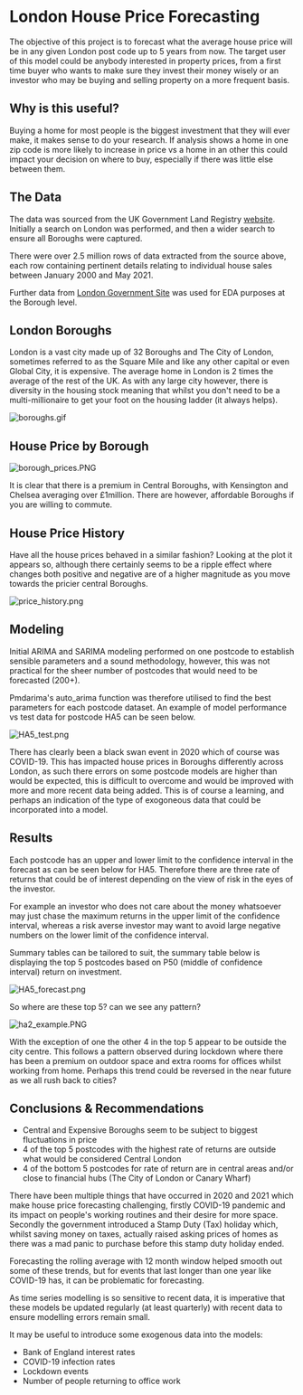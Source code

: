 # London House Price Forecasting

The objective of this project is to forecast what the average house price will be in any given London post code up to 5 years from now. 
The target user of this model could be anybody interested in property prices, from a first time buyer who wants to make sure they invest their money wisely or an investor who may be buying and selling property on a more frequent basis.

## Why is this useful?

Buying a home for most people is the biggest investment that they will ever make, it makes sense to do your research. If analysis shows a home in one zip code is more likely to increase in price vs a home in an other this could impact your decision on where to buy, especially if there was little else between them.

## The Data

The data was sourced from the UK Government Land Registry [website](https://landregistry.data.gov.uk/app/ppd/). Initially a search on London was performed, and then a wider search to ensure all Boroughs were captured.

There were over 2.5 million rows of data extracted from the source above, each row containing pertinent details relating to individual house sales between January 2000 and May 2021.

Further data from [London Government Site](https://data.london.gov.uk/dataset/average-house-prices) was used for EDA purposes at the Borough level.

## London Boroughs

London is a vast city made up of 32 Boroughs and The City of London, sometimes referred to as the Square Mile and like any other capital or even Global City, it is expensive. The average home in London is 2 times the average of the rest of the UK.
As with any large city however, there is diversity in the housing stock meaning that whilst you don't need to be a multi-millionaire to get your foot on the housing ladder (it always helps).

![boroughs.gif](./Images/boroughs.gif)


## House Price by Borough

![borough_prices.PNG](./Images/borough_prices.PNG)

It is clear that there is a premium in Central Boroughs, with Kensington and Chelsea averaging over £1million. There are however, affordable Boroughs if you are willing to commute. 

## House Price History

Have all the house prices behaved in a similar fashion? Looking at the plot it appears so, although there certainly seems to be a ripple effect where changes both positive and negative are of a higher magnitude as you move towards the pricier central Boroughs. 

![price_history.png](./Images/price_history.png)


## Modeling

Initial ARIMA and SARIMA modeling performed on one postcode to establish sensible parameters and a sound methodology, however, this was not practical for the sheer number of postcodes that would need to be forecasted (200+).

Pmdarima's auto_arima function was therefore utilised to find the best parameters for each postcode dataset. An example of model performance vs test data for postcode HA5 can be seen below.

![HA5_test.png](./Images/HA5_test.png)

There has clearly been a black swan event in 2020 which of course was COVID-19. This has impacted house prices in Boroughs differently across London, as such there errors on some postcode models are higher than would be expected, this is difficult to overcome and would be improved with more and more recent data being added. This is of course a learning, and perhaps an indication of the type of exogoneous data that could be incorporated into a model. 

## Results

Each postcode has an upper and lower limit to the confidence interval in the forecast as can be seen below for HA5. Therefore there are three rate of returns that could be of interest depending on the view of risk in the eyes of the investor. 

For example an investor who does not care about the money whatsoever may just chase the maximum returns in the upper limit of the confidence interval, whereas a risk averse investor may want to avoid large negative numbers on the lower limit of the confidence interval. 

Summary tables can be tailored to suit, the summary table below is displaying the top 5 postcodes based on P50 (middle of confidence interval) return on investment.


![HA5_forecast.png](./Images/HA5_forecast.png)


So where are these top 5? can we see any pattern?

![ha2_example.PNG](./Images/ha2_example.PNG)

With the exception of one the other 4 in the top 5 appear to be outside the city centre.
This follows a pattern observed during lockdown where there has been a premium on outdoor space and extra rooms for offices whilst working from home. Perhaps this trend could be reversed in the near future as we all rush back to cities?

## Conclusions & Recommendations

- Central and Expensive Boroughs seem to be subject to biggest fluctuations in price
- 4 of the top 5 postcodes with the highest rate of returns are outside what would be considered Central London
- 4 of the bottom 5 postcodes for rate of return are in central areas and/or close to financial hubs (The City of London or Canary Wharf)

There have been multiple things that have occurred in 2020 and 2021 which make house price forecasting challenging, firstly COVID-19 pandemic and its impact on people's working routines and their desire for more space.
Secondly the government introduced a Stamp Duty (Tax) holiday which, whilst saving money on taxes, actually raised asking prices of homes as there was a mad panic to purchase before this stamp duty holiday ended. 

Forecasting the rolling average with 12 month window helped smooth out some of these trends, but for events that last longer than one year like COVID-19 has, it can be problematic for forecasting.

As time series modelling is so sensitive to recent data, it is imperative that these models be updated regularly (at least quarterly) with recent data to ensure modelling errors remain small. 

It may be useful to introduce some exogenous data into the models:
- Bank of England interest rates
- COVID-19 infection rates
- Lockdown events
- Number of people returning to office work










